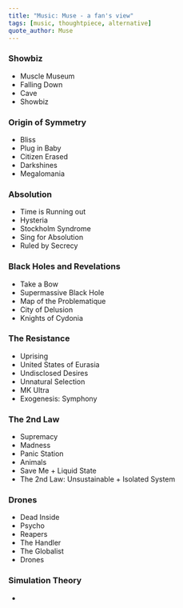```yaml
---
title: "Music: Muse - a fan's view"
tags: [music, thoughtpiece, alternative]
quote_author: Muse
---
```


### Showbiz ###
* Muscle Museum
* Falling Down
* Cave
* Showbiz

### Origin of Symmetry ###
* Bliss
* Plug in Baby
* Citizen Erased
* Darkshines
* Megalomania

### Absolution ###
* Time is Running out
* Hysteria
* Stockholm Syndrome
* Sing for Absolution
* Ruled by Secrecy

### Black Holes and Revelations
* Take a Bow
* Supermassive Black Hole
* Map of the Problematique
* City of Delusion
* Knights of Cydonia

### The Resistance ###
* Uprising
* United States of Eurasia
* Undisclosed Desires
* Unnatural Selection
* MK Ultra
* Exogenesis: Symphony

### The 2nd Law ###
* Supremacy
* Madness
* Panic Station
* Animals
* Save Me + Liquid State
* The 2nd Law: Unsustainable + Isolated System

### Drones ###
* Dead Inside
* Psycho
* Reapers
* The Handler
* The Globalist
* Drones

### Simulation Theory ###
* 